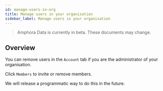 ```yaml
---
id: manage-users-in-org
title: Manage users in your organisation
sidebar_label: Manage users in your organisation
---
```


> Amphora Data is currently in beta. These documents may change.

## Overview
You can remove users in the ```Account``` tab if you are the administrator of your organisation. 

Click ```Members``` to invite or remove members.

We will release a programmatic way to do this in the future.